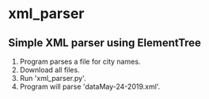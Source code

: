 # xml_parser
Simple XML parser using ElementTree
---------------------------------
1) Program parses a file for city names.
2) Download all files.
3) Run 'xml_parser.py'.
4) Program will parse 'dataMay-24-2019.xml'.
